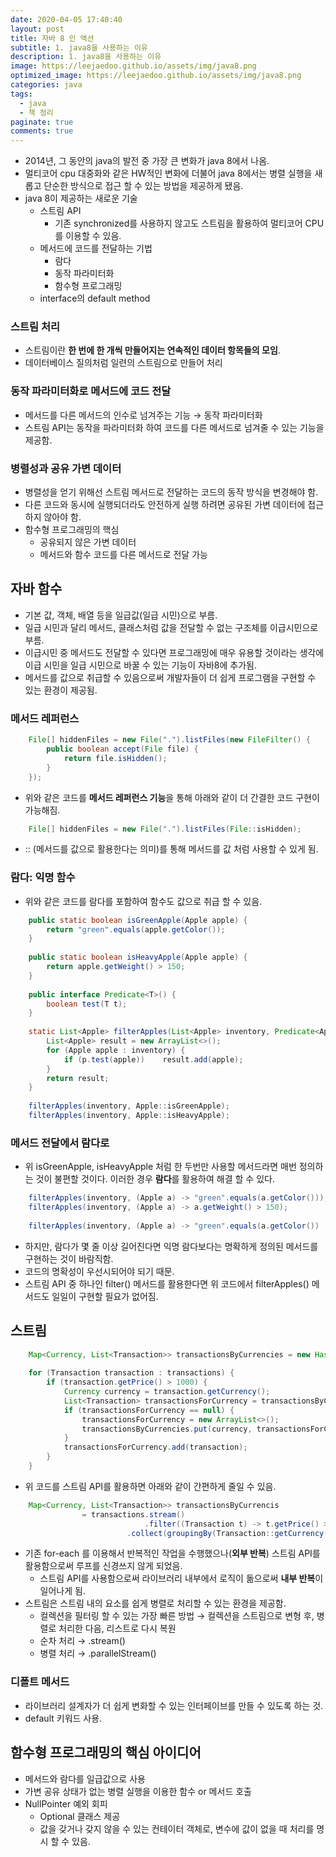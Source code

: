```yaml
---
date: 2020-04-05 17:40:40
layout: post
title: 자바 8 인 액션
subtitle: 1. java8을 사용하는 이유
description: 1. java8을 사용하는 이유
image: https://leejaedoo.github.io/assets/img/java8.png
optimized_image: https://leejaedoo.github.io/assets/img/java8.png
categories: java
tags:
  - java
  - 책 정리
paginate: true
comments: true
---
```

- 2014년, 그 동안의 java의 발전 중 가장 큰 변화가 java 8에서 나옴.
- 멀티코어 cpu 대중화와 같은 HW적인 변화에 더불어 java 8에서는 병렬 실행을 새롭고 단순한 방식으로 접근 할 수 있는 방법을 제공하게 됐음.
- java 8이 제공하는 새로운 기술
    - 스트림 API
        - 기존 synchronized를 사용하지 않고도 스트림을 활용하여 멀티코어 CPU를 이용할 수 있음.
    - 메서드에 코드를 전달하는 기법
        - 람다
        - 동작 파라미터화
        - 함수형 프로그래밍
    - interface의 default method
    
### 스트림 처리
- 스트림이란 **한 번에 한 개씩 만들어지는 연속적인 데이터 항목들의 모임**.
- 데이터베이스 질의처럼 일련의 스트림으로 만들어 처리

### 동작 파라미터화로 메서드에 코드 전달
- 메서드를 다른 메서드의 인수로 넘겨주는 기능 → 동작 파라미터화
- 스트림 API는 동작을 파라미터화 하여 코드를 다른 메서드로 넘겨줄 수 있는 기능을 제공함.

### 병렬성과 공유 가변 데이터
- 병렬성을 얻기 위해선 스트림 메서드로 전달하는 코드의 동작 방식을 변경해야 함.
- 다른 코드와 동시에 실행되더라도 안전하게 실행 하려면 공유된 가변 데이터에 접근하지 않아야 함.
- 함수형 프로그래밍의 핵심
    - 공유되지 않은 가변 데이터
    - 메서드와 함수 코드를 다른 메서드로 전달 가능

## 자바 함수

- 기본 값, 객체, 배열 등을 일급값(일급 시민)으로 부름.
- 일급 시민과 달리 메서드, 클래스처럼 값을 전달할 수 없는 구조체를 이급시민으로 부름.
- 이급시민 중 메서드도 전달할 수 있다면 프로그래밍에 매우 유용할 것이라는 생각에 이급 시민을 일급 시민으로 바꿀 수 있는 기능이 자바8에 추가됨.
- 메서드를 값으로 취급할 수 있음으로써 개발자들이 더 쉽게 프로그램을 구현할 수 있는 환경이 제공됨.

### 메서드 레퍼런스
```java
    File[] hiddenFiles = new File(".").listFiles(new FileFilter() {
    	public boolean accept(File file) {
    		return file.isHidden();
    	}
    });
```
- 위와 같은 코드를 **메서드 레퍼런스 기능**을 통해 아래와 같이 더 간결한 코드 구현이 가능해짐.
```java
    File[] hiddenFiles = new File(".").listFiles(File::isHidden);
```
- :: (메서드를 값으로 활용한다는 의미)를 통해 메서드를 값 처럼 사용할 수 있게 됨.

### 람다: 익명 함수

- 위와 같은 코드를 람다를 포함하여 함수도 값으로 취급 할 수 있음.
```java
    public static boolean isGreenApple(Apple apple) {
    	return "green".equals(apple.getColor());
    }
    
    public static boolean isHeavyApple(Apple apple) {
    	return apple.getWeight() > 150;
    }
    
    public interface Predicate<T>() {
    	boolean test(T t);
    }
    
    static List<Apple> filterApples(List<Apple> inventory, Predicate<Apple> p) {
    	List<Apple> result = new ArrayList<>();
    	for (Apple apple : inventory) {
    		if (p.test(apple))    result.add(apple);
    	}
    	return result;
    }
    
    filterApples(inventory, Apple::isGreenApple);
    filterApples(inventory, Apple::isHeavyApple);
```
### 메서드 전달에서 람다로

- 위 isGreenApple, isHeavyApple 처럼 한 두번만 사용할 메서드라면 매번 정의하는 것이 불편할 것이다. 이러한 경우 **람다**를 활용하여 해결 할 수 있다.
```java
    filterApples(inventory, (Apple a) -> "green".equals(a.getColor()));
    filterApples(inventory, (Apple a) -> a.getWeight() > 150);
    
    filterApples(inventory, (Apple a) -> "green".equals(a.getColor()) || a.getWeight() > 150);
```
- 하지만, 람다가 몇 줄 이상 길어진다면 익명 람다보다는 명확하게 정의된 메서드를 구현하는 것이 바람직함.
- 코드의 명확성이 우선시되어야 되기 때문.
- 스트림 API 중 하나인 filter() 메서드를 활용한다면 위 코드에서 filterApples() 메서드도 일일이 구현할 필요가 없어짐.

## 스트림
```java
    Map<Currency, List<Transaction>> transactionsByCurrencies = new HashMap<>();
    
    for (Transaction transaction : transactions) {
    	if (transaction.getPrice() > 1000) {
    		Currency currency = transaction.getCurrency();
    		List<Transaction> transactionsForCurrency = transactionsByCurrencies.get(currency);
    		if (transactionsForCurrency == null) {
    			transactionsForCurrency = new ArrayList<>();
    			transactionsByCurrencies.put(currency, transactionsForCurrency);
    		}
    		transactionsForCurrency.add(transaction);
    	}
    }
```

- 위 코드를 스트림 API를 활용하면 아래와 같이 간편하게 줄일 수 있음.
```java
    Map<Currency, List<Transaction>> transactionsByCurrencis 
    			= transactions.stream()
    			              .filter((Transaction t) -> t.getPrice() > 1000)
    				      .collect(groupingBy(Transaction::getCurrency());																												
```
- 기존 for-each 를 이용해서 반복적인 작업을 수행했으나(**외부 반복**) 스트림 API를 활용함으로써 루프를 신경쓰지 않게 되었음.
    - 스트림 API를 사용함으로써 라이브러리 내부에서 로직이 돎으로써 **내부 반복**이 일어나게 됨.
- 스트림은 스트림 내의 요소를 쉽게 병렬로 처리할 수 있는 환경을 제공함.
    - 컬렉션을 필터링 할 수 있는 가장 빠른 방법 → 컬렉션을 스트림으로 변형 후, 병렬로 처리한 다음, 리스트로 다시 복원
    - 순차 처리 → .stream()
    - 병렬 처리 → .parallelStream()

### 디폴트 메서드

- 라이브러리 설계자가 더 쉽게 변화할 수 있는 인터페이브를 만들 수 있도록 하는 것.
- default 키워드 사용.

## 함수형 프로그래밍의 핵심 아이디어

- 메서드와 람다를 일급값으로 사용
- 가변 공유 상태가 없는 병렬 실행을 이용한 함수 or 메서드 호출
- NullPointer 예외 회피
    - Optional<T> 클래스 제공
    - 값을 갖거나 갖지 않을 수 있는 컨테이터 객체로, 변수에 값이 없을 때 처리를 명시 할 수 있음.
